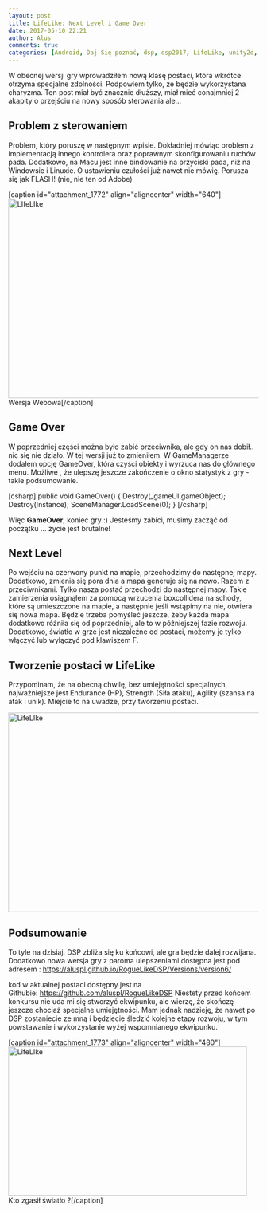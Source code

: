 ```yaml
---
layout: post
title: LifeLike: Next Level i Game Over
date: 2017-05-10 22:21
author: Alus
comments: true
categories: [Android, Daj Się poznać, dsp, dsp2017, LifeLike, unity2d, Unity3d, unity3d]
---
```

W obecnej wersji gry wprowadziłem nową klasę postaci, która wkrótce otrzyma specjalne zdolności. Podpowiem tylko, że będzie wykorzystana charyzma. Ten post miał być znacznie dłuższy, miał mieć conajmniej 2 akapity o przejściu na nowy sposób sterowania ale…
<!--more-->
<h2>Problem z sterowaniem</h2>
Problem, który poruszę w następnym wpisie. Dokładniej mówiąc problem z implementacją innego kontrolera oraz poprawnym skonfigurowaniu ruchów pada.
Dodatkowo, na Macu jest inne bindowanie na przyciski pada, niż na Windowsie i Linuxie. O ustawieniu czułości już nawet nie mówię. Porusza się jak FLASH! (nie, nie ten od Adobe)

[caption id="attachment_1772" align="aligncenter" width="640"]<a href="http://szymonmotyka.pl/wp-content/uploads/2017/05/Screenshot-2017-05-10-22.01.39.png"><img class="size-large wp-image-1772" src="http://szymonmotyka.pl/wp-content/uploads/2017/05/Screenshot-2017-05-10-22.01.39-785x491.png" alt="LIfeLIke" width="640" height="400" /></a> Wersja Webowa[/caption]
<h2>Game Over</h2>
W poprzedniej części można było zabić przeciwnika, ale gdy on nas dobił.. nic się nie działo.
W tej wersji już to zmieniłem. W GameManagerze dodałem opcję GameOver, która czyści obiekty i wyrzuca nas do głównego menu. Możliwe , że ulepszę jeszcze zakończenie o okno statystyk z gry - takie podsumowanie.

[csharp]
 public void GameOver()
    {
        Destroy(_gameUI.gameObject);
        Destroy(Instance);
        SceneManager.LoadScene(0);
    }
[/csharp]

Więc <strong>GameOver</strong>, koniec gry :) Jesteśmy zabici, musimy zacząć od początku … życie jest brutalne!
<h2>Next Level</h2>
Po wejściu na czerwony punkt na mapie, przechodzimy do następnej mapy. Dodatkowo, zmienia się pora dnia a mapa generuje się na nowo. Razem z przeciwnikami. Tylko nasza postać przechodzi do następnej mapy.
Takie zamierzenia osiągnąłem za pomocą wrzucenia boxcollidera na schody, które są umieszczone na mapie, a następnie jeśli wstąpimy na nie, otwiera się nowa mapa.
Będzie trzeba pomyśleć jeszcze, żeby każda mapa dodatkowo różniła się od poprzedniej, ale to w późniejszej fazie rozwoju.
Dodatkowo, światło w grze jest niezależne od postaci, możemy je tylko włączyć lub wyłączyć pod klawiszem F.
<h2>Tworzenie postaci w LifeLike</h2>
Przypominam, że na obecną chwilę, bez umiejętności specjalnych, najważniejsze jest Endurance (HP), Strength (Siła ataku), Agility (szansa na atak i unik). Miejcie to na uwadze, przy tworzeniu postaci.

<a href="http://szymonmotyka.pl/wp-content/uploads/2017/05/Screenshot-2017-05-10-22.46.37.png"><img class="aligncenter size-large wp-image-1770" src="http://szymonmotyka.pl/wp-content/uploads/2017/05/Screenshot-2017-05-10-22.46.37-785x491.png" alt="LifeLIke" width="640" height="400" /></a>
<h2>Podsumowanie</h2>
To tyle na dzisiaj. DSP zbliża się ku końcowi, ale gra będzie dalej rozwijana. Dodatkowo nowa wersja gry z paroma ulepszeniami dostępna jest pod adresem : <a href="https://aluspl.github.io/RogueLikeDSP/Versions/version6/">https://aluspl.github.io/RogueLikeDSP/Versions/version6/</a>

kod w aktualnej postaci dostępny jest na Githubie: <a href="https://github.com/aluspl/RogueLikeDSP">https://github.com/aluspl/RogueLikeDSP</a>
Niestety przed końcem konkursu nie uda mi się stworzyć ekwipunku, ale wierzę, że skończę jeszcze chociaż specjalne umiejętności. Mam jednak nadzieję, że nawet po DSP zostaniecie ze mną i będziecie śledzić kolejne etapy rozwoju, w tym powstawanie i wykorzystanie wyżej wspomnianego ekwipunku.

[caption id="attachment_1773" align="aligncenter" width="480"]<a href="http://szymonmotyka.pl/wp-content/uploads/2017/05/giphy-1.gif"><img class="size-full wp-image-1773" src="http://szymonmotyka.pl/wp-content/uploads/2017/05/giphy-1.gif" alt="LifeLIke" width="480" height="300" /></a> Kto zgasił światło ?[/caption]
